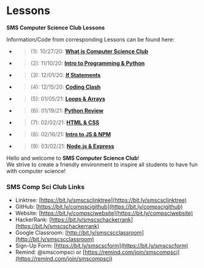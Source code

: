 # Lessons
**SMS Computer Science Club Lessons**

Information/Code from corresponding Lessons can be found here:  
* > (1): 10/27/20:  [**What is Computer Science Club**](https://github.com/whscompsciclub/Lessons/tree/main/SMS%20Lessons/(1)-10.27%20(What%20is%20Computer%20Science%20Club))
* > (2): 11/10/20:  [**Intro to Programming & Python**](https://github.com/whscompsciclub/Lessons/tree/main/SMS%20Lessons/(2)-11.10%20(Intro%20to%20Programming%20%26%20Python))
* > (3): 12/01/20:  [**If Statements**]((3)-12.01%20(If%20Statements)) 
* > (4): 12/15/20:  [**Coding Clash**]((4)-12.15%20(Coding%20Clash))
* > (5): 01/05/21:  [**Loops & Arrays**]((5)-01.05%20(Loops%20&%20Arrays))
* > (6): 01/19/21:  [**Python Review**]((6)-01.19%20(Python%20Review))
* > (7): 02/02/21:  [**HTML & CSS**]((7)-02.02%20(HTML%20&%20CSS))
* > (8): 02/16/21:  [**Intro to JS & NPM**]((8)-02.16%20(Intro%20to%20JS%20&%20NPM))
* > (9): 03/02/21:  [**Node.js & Express**]((9)-03.02%20(Node.js%20&%20Express))
&nbsp;

Hello and welcome to **SMS Computer Science Club**!   
We strive to create a friendly environment to inspire all students to have fun with computer science!  
### SMS Comp Sci Club Links
- Linktree: [https://bit.ly/smscsclinktree](https://bit.ly/smscsclinktree)
- GitHub: [https://bit.ly/compscigithub](https://bit.ly/compscigithub)
- Website: [https://bit.ly/compsciwebsite](https://bit.ly/compsciwebsite)
- HackerRank: [https://bit.ly/smscschackerrank](https://bit.ly/smscschackerrank)
- Google Classroom: [http://bit.ly/smscscclassroom](http://bit.ly/smscscclassroom)
- Sign-Up Form: [https://bit.ly/smscscform](https://bit.ly/smscscform)
- Remind: @smscompsci or [https://remind.com/join/smscompsci](https://remind.com/join/smscompsci)